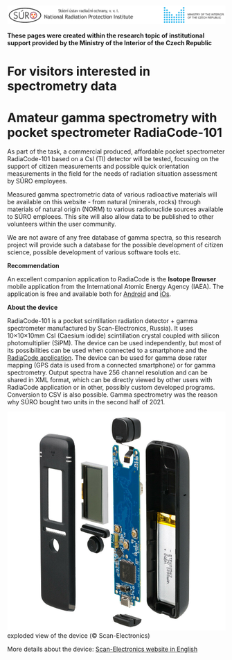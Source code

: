 <img src="Images/logo_SURO_MV_EN.png" alt="SURO and MVČR logo" width="800"/>

**These pages were created within the research topic of institutional support provided by the Ministry of the Interior of the Czech Republic**

# For visitors interested in spectrometry data


# Amateur gamma spectrometry with pocket spectrometer RadiaCode-101

As part of the task, a commercial produced, affordable pocket spectrometer RadiaCode-101 based on a Csl (Tl) detector will be tested, focusing on the support of citizen measurements and possible quick orientation measurements in the field for the needs of radiation situation assessment by SÚRO employees.

Measured gamma spectrometric data of various radioactive materials will be available on this website - from natural (minerals, rocks) through materials of natural origin (NORM) to various radionuclide sources available to SÚRO emploees. This site will also allow data to be published to other volunteers within the user community.

We are not aware of any free database of gamma spectra, so this research project will provide such a database for the possible development of citizen science, possible development of various software tools etc.

**Recommendation**

An excellent companion application to RadiaCode is the **Isotope Browser** mobile application from the International Atomic Energy Agency (IAEA). The application is free and available both for [Android](https://play.google.com/store/apps/details?id=iaea.nds.nuclides) and [iOs](https://apps.apple.com/at/app/isotope-browser/id943890538).

**About the device**

RadiaCode-101 is a pocket scintillation radiation detector + gamma spectrometer manufactured by Scan-Electronics, Russia). It uses 10×10×10mm CsI (Caesium iodide) scintillation crystal coupled with silicon photomultiplier (SiPM). The device can be used independently, but most of its possibilities can be used when connected to a smartphone and the [RadiaCode application](https://play.google.com/store/apps/details?id=com.almacode.radiacode). The device can be used for gamma dose rater mapping (GPS data is used from a connected smartphone) or for gamma spectrometry. Output spectra have 256 channel resolution and can be shared in XML format, which can be directly viewed by other users with RadiaCode application or in other, possibly custom developed programs. Conversion to CSV is also possible. Gamma spectrometry was the reason why SÚRO bought two units in the second half of 2021. 

<img src="Images/Radiacode_101_inside.jpg" alt="exploded view of RadiaCode 101" width="800"/>
exploded view of the device (© Scan-Electronics)

More details about the device: [Scan-Electronics website in English](https://scan-electronics.com/en/dosimeters/radiacode-101)
